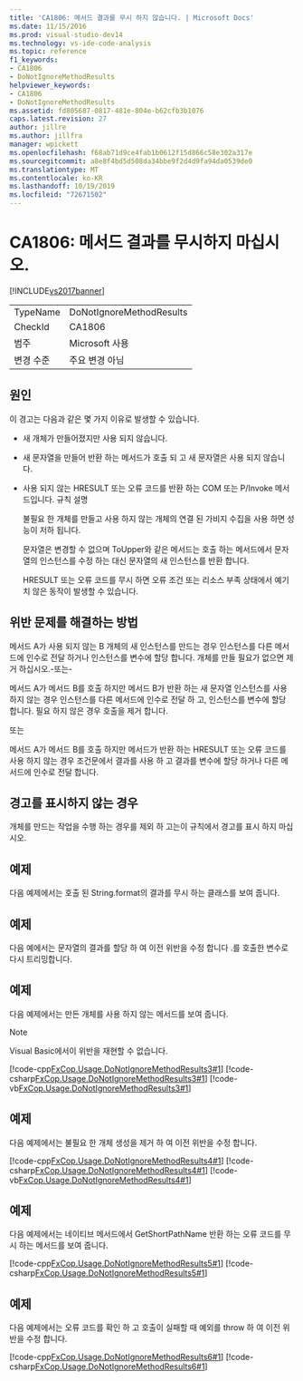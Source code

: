 ```yaml
---
title: 'CA1806: 메서드 결과를 무시 하지 않습니다. | Microsoft Docs'
ms.date: 11/15/2016
ms.prod: visual-studio-dev14
ms.technology: vs-ide-code-analysis
ms.topic: reference
f1_keywords:
- CA1806
- DoNotIgnoreMethodResults
helpviewer_keywords:
- CA1806
- DoNotIgnoreMethodResults
ms.assetid: fd805687-0817-481e-804e-b62cfb3b1076
caps.latest.revision: 27
author: jillre
ms.author: jillfra
manager: wpickett
ms.openlocfilehash: f68ab71d9ce4fab1b0612f15d866c58e302a317e
ms.sourcegitcommit: a8e8f4bd5d508da34bbe9f2d4d9fa94da0539de0
ms.translationtype: MT
ms.contentlocale: ko-KR
ms.lasthandoff: 10/19/2019
ms.locfileid: "72671502"
---
```

# <a name="ca1806-do-not-ignore-method-results"></a>CA1806: 메서드 결과를 무시하지 마십시오.
[!INCLUDE[vs2017banner](../includes/vs2017banner.md)]

|||
|-|-|
|TypeName|DoNotIgnoreMethodResults|
|CheckId|CA1806|
|범주|Microsoft 사용|
|변경 수준|주요 변경 아님|

## <a name="cause"></a>원인
 이 경고는 다음과 같은 몇 가지 이유로 발생할 수 있습니다.

- 새 개체가 만들어졌지만 사용 되지 않습니다.

- 새 문자열을 만들어 반환 하는 메서드가 호출 되 고 새 문자열은 사용 되지 않습니다.

- 사용 되지 않는 HRESULT 또는 오류 코드를 반환 하는 COM 또는 P/Invoke 메서드입니다. 규칙 설명

  불필요 한 개체를 만들고 사용 하지 않는 개체의 연결 된 가비지 수집을 사용 하면 성능이 저하 됩니다.

  문자열은 변경할 수 없으며 ToUpper와 같은 메서드는 호출 하는 메서드에서 문자열의 인스턴스를 수정 하는 대신 문자열의 새 인스턴스를 반환 합니다.

  HRESULT 또는 오류 코드를 무시 하면 오류 조건 또는 리소스 부족 상태에서 예기치 않은 동작이 발생할 수 있습니다.

## <a name="how-to-fix-violations"></a>위반 문제를 해결하는 방법
 메서드 A가 사용 되지 않는 B 개체의 새 인스턴스를 만드는 경우 인스턴스를 다른 메서드에 인수로 전달 하거나 인스턴스를 변수에 할당 합니다. 개체를 만들 필요가 없으면 제거 하십시오.-또는-

 메서드 A가 메서드 B를 호출 하지만 메서드 B가 반환 하는 새 문자열 인스턴스를 사용 하지 않는 경우 인스턴스를 다른 메서드에 인수로 전달 하 고, 인스턴스를 변수에 할당 합니다. 필요 하지 않은 경우 호출을 제거 합니다.

 또는

 메서드 A가 메서드 B를 호출 하지만 메서드가 반환 하는 HRESULT 또는 오류 코드를 사용 하지 않는 경우 조건문에서 결과를 사용 하 고 결과를 변수에 할당 하거나 다른 메서드에 인수로 전달 합니다.

## <a name="when-to-suppress-warnings"></a>경고를 표시하지 않는 경우
 개체를 만드는 작업을 수행 하는 경우를 제외 하 고는이 규칙에서 경고를 표시 하지 마십시오.

## <a name="example"></a>예제
 다음 예제에서는 호출 된 String.format의 결과를 무시 하는 클래스를 보여 줍니다.

<!-- TODO: review snippet reference  [!CODE [FxCop.Usage.DoNotIgnoreMethodResults#1](FxCop.Usage.DoNotIgnoreMethodResults#1)]  -->

## <a name="example"></a>예제
 다음 예에서는 문자열의 결과를 할당 하 여 이전 위반을 수정 합니다 .를 호출한 변수로 다시 트리밍합니다.

<!-- TODO: review snippet reference  [!CODE [FxCop.Usage.DoNotIgnoreMethodResults2#1](FxCop.Usage.DoNotIgnoreMethodResults2#1)]  -->

## <a name="example"></a>예제
 다음 예제에서는 만든 개체를 사용 하지 않는 메서드를 보여 줍니다.

> [!NOTE]
> Visual Basic에서이 위반을 재현할 수 없습니다.

 [!code-cpp[FxCop.Usage.DoNotIgnoreMethodResults3#1](../snippets/cpp/VS_Snippets_CodeAnalysis/FxCop.Usage.DoNotIgnoreMethodResults3/cpp/FxCop.Usage.DoNotIgnoreMethodResults3.cpp#1)]
 [!code-csharp[FxCop.Usage.DoNotIgnoreMethodResults3#1](../snippets/csharp/VS_Snippets_CodeAnalysis/FxCop.Usage.DoNotIgnoreMethodResults3/cs/FxCop.Usage.DoNotIgnoreMethodResults3.cs#1)]
 [!code-vb[FxCop.Usage.DoNotIgnoreMethodResults3#1](../snippets/visualbasic/VS_Snippets_CodeAnalysis/FxCop.Usage.DoNotIgnoreMethodResults3/vb/FxCop.Usage.DoNotIgnoreMethodResults3.vb#1)]

## <a name="example"></a>예제
 다음 예제에서는 불필요 한 개체 생성을 제거 하 여 이전 위반을 수정 합니다.

 [!code-cpp[FxCop.Usage.DoNotIgnoreMethodResults4#1](../snippets/cpp/VS_Snippets_CodeAnalysis/FxCop.Usage.DoNotIgnoreMethodResults4/cpp/FxCop.Usage.DoNotIgnoreMethodResults4.cpp#1)]
 [!code-csharp[FxCop.Usage.DoNotIgnoreMethodResults4#1](../snippets/csharp/VS_Snippets_CodeAnalysis/FxCop.Usage.DoNotIgnoreMethodResults4/cs/FxCop.Usage.DoNotIgnoreMethodResults4.cs#1)]
 [!code-vb[FxCop.Usage.DoNotIgnoreMethodResults4#1](../snippets/visualbasic/VS_Snippets_CodeAnalysis/FxCop.Usage.DoNotIgnoreMethodResults4/vb/FxCop.Usage.DoNotIgnoreMethodResults4.vb#1)]

## <a name="example"></a>예제
 다음 예제에서는 네이티브 메서드에서 GetShortPathName 반환 하는 오류 코드를 무시 하는 메서드를 보여 줍니다.

 [!code-cpp[FxCop.Usage.DoNotIgnoreMethodResults5#1](../snippets/cpp/VS_Snippets_CodeAnalysis/FxCop.Usage.DoNotIgnoreMethodResults5/cpp/FxCop.Usage.DoNotIgnoreMethodResults5.cpp#1)]
 [!code-csharp[FxCop.Usage.DoNotIgnoreMethodResults5#1](../snippets/csharp/VS_Snippets_CodeAnalysis/FxCop.Usage.DoNotIgnoreMethodResults5/cs/FxCop.Usage.DoNotIgnoreMethodResults5.cs#1)]

## <a name="example"></a>예제
 다음 예제에서는 오류 코드를 확인 하 고 호출이 실패할 때 예외를 throw 하 여 이전 위반을 수정 합니다.

 [!code-cpp[FxCop.Usage.DoNotIgnoreMethodResults6#1](../snippets/cpp/VS_Snippets_CodeAnalysis/FxCop.Usage.DoNotIgnoreMethodResults6/cpp/FxCop.Usage.DoNotIgnoreMethodResults6.cpp#1)]
 [!code-csharp[FxCop.Usage.DoNotIgnoreMethodResults6#1](../snippets/csharp/VS_Snippets_CodeAnalysis/FxCop.Usage.DoNotIgnoreMethodResults6/cs/FxCop.Usage.DoNotIgnoreMethodResults6.cs#1)]